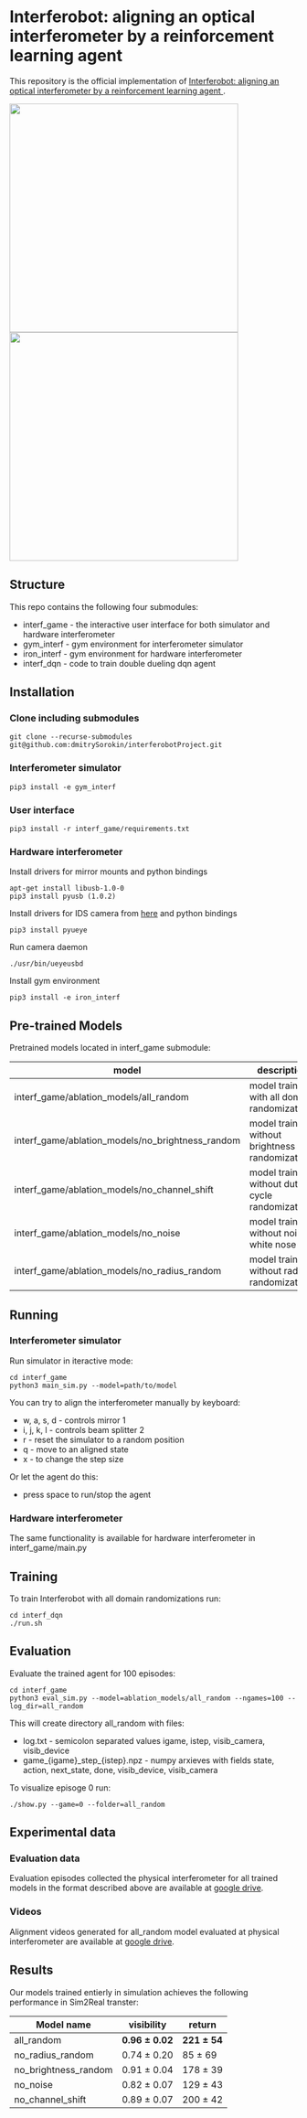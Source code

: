 # Interferobot: aligning an optical interferometer by a reinforcement learning agent 

This repository is the official implementation of [Interferobot: aligning an optical interferometer by a reinforcement learning agent ](http://arxiv.org/abs/2006.02252).

<p float="center">
  <img src="gif/0.gif" width="400"/>
  <img src="gif/2.gif" width="400"/>
</p>


## Structure
This repo contains the following four submodules:

* interf_game - the interactive user interface for both simulator and hardware interferometer
* gym_interf  - gym environment for interferometer simulator  
* iron_interf  - gym environment for hardware interferometer
* interf_dqn  - code to train double dueling dqn agent


## Installation

### Clone including submodules 
```
git clone --recurse-submodules git@github.com:dmitrySorokin/interferobotProject.git
```

### Interferometer simulator
```
pip3 install -e gym_interf
```
### User interface 
```
pip3 install -r interf_game/requirements.txt
```

### Hardware interferometer
Install drivers for mirror mounts and python bindings
```
apt-get install libusb-1.0-0
pip3 install pyusb (1.0.2)
```

Install drivers for IDS camera from [here](https://en.ids-imaging.com/download-ueye-emb-hardfloat.html
) and python bindings
```
pip3 install pyueye
```

Run camera daemon
```
./usr/bin/ueyeusbd
```

Install gym environment
```
pip3 install -e iron_interf
```

## Pre-trained Models

Pretrained models located in interf_game submodule:

| model | description | 
|---|---|
| interf_game/ablation_models/all_random | model trained with all doman randomizations | 
| interf_game/ablation_models/no_brightness_random |  model trained without brightness randomization | 
| interf_game/ablation_models/no_channel_shift | model trained without duty cycle randomization |
| interf_game/ablation_models/no_noise | model trained without noise white nose |
| interf_game/ablation_models/no_radius_random | model trained without radius randomization |

## Running

### Interferometer simulator 
Run simulator in iteractive mode:
```
cd interf_game
python3 main_sim.py --model=path/to/model
```

You can try to align the interferometer manually by keyboard:
* w, a, s, d - controls mirror 1
* i, j, k, l - controls beam splitter 2
* r - reset the simulator to a random position
* q - move to an aligned state
* x - to change the step size

Or let the agent do this:
* press space to run/stop the agent

### Hardware interferometer
The same functionality is available for hardware interferometer in interf_game/main.py

## Training

To train Interferobot with all domain randomizations run:
```
cd interf_dqn
./run.sh
```

## Evaluation
Evaluate the trained agent for 100 episodes:
```
cd interf_game
python3 eval_sim.py --model=ablation_models/all_random --ngames=100 --log_dir=all_random
```
This will create directory all_random with files:
* log.txt - semicolon separated values igame, istep, visib_camera, visib_device
* game_{igame}\_step_{istep}.npz - numpy arxieves with fields state, action, next_state, done, visib_device, visib_camera


To visualize episoge 0 run: 
```
./show.py --game=0 --folder=all_random
```

## Experimental data

### Evaluation data 
Evaluation episodes collected the physical interferometer for all trained models in the format described above are available at [google drive](https://drive.google.com/drive/folders/1hJ7qZNdD0RXapVm97u8iSA2aWGZymRJf?usp=sharing). 

### Videos
Alignment videos generated for all_random model evaluated at physical interferometer are available at [google drive](https://drive.google.com/drive/folders/1aCN76hxIwY7zNbrZd84NIdNhdQE5yzfP?usp=sharing).

## Results

Our models trained entierly in simulation achieves the following performance in Sim2Real transter:

| Model name     | visibility | return |
| ------------------ |---------------- | -------------- |
| all_random          |  **0.96 ± 0.02** | **221 ± 54** |
| no_radius_random    | 0.74 ± 0.20     | 85 ± 69     |
| no_brightness_random | 0.91 ± 0.04     | 178 ± 39    |
| no_noise            | 0.82 ± 0.07     | 129 ± 43    |
| no_channel_shift     | 0.89 ± 0.07     | 200 ± 42    | 
